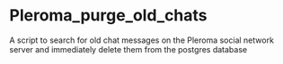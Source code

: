 # Pleroma_purge_old_chats
 A script to search for old chat messages on the Pleroma social network server and immediately delete them from the postgres database 
